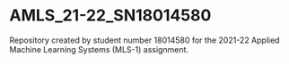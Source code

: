 # AMLS_21-22_SN18014580
Repository created by student number 18014580 for the 2021-22 Applied Machine Learning Systems (MLS-1) assignment.

